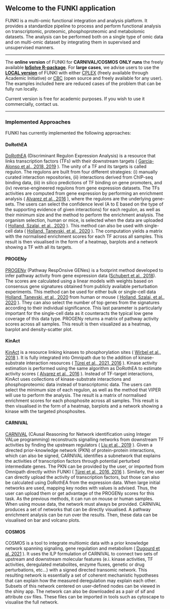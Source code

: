 ## Welcome to the FUNKI application
FUNKI is a multi-omic functional integration and analysis platform. It provides a standardize pipeline to process and perform functional analysis on transcriptomic, proteomic, phosphoproteomic and metabolomic datasets. The analysis can be performed both on a single type of omic data and on multi-omic dataset by integrating them in supervised and unsupervised manners.

---

<i class="fas fa-exclamation-triangle"></i> The **online version** of FUNKI for **CARNIVAL/COSMOS ONLY runs** the freely available **[lpSolve R-package](https://cran.r-project.org/web/packages/lpSolve/index.html)**. For **large cases**, we advise users to use the **[LOCAL version](https://github.com/saezlab/ShinyFUNKI)** of FUNKI with either [CPLEX](https://www.ibm.com/products/ilog-cplex-optimization-studio) (freely available through Academic Initiative) or [CBC](https://projects.coin-or.org/Cbc) (open source and freely available for any user). The examples included here are reduced cases of the problem that can be fully run locally.

<i class="fas fa-exclamation-triangle"></i> Current version is free for academic purposes. If you wish to use it commercially, contact us.

---

### Implemented Approaches
FUNKI has currently implemented the following approaches:

#### DoRothEA
[DoRothEA](https://saezlab.github.io/DoRothEA/) (Discriminant Regulon Expression Analysis) is a resource that links transcription factors (TFs) with their downstream targets ( [Garcia-Alonso et al., 2018, 2019](http://europepmc.org/abstract/MED/31340985) ). The unity of a TF and its targets is called regulon. The regulons are built from four different strategies: (i) manually curated interaction repositories, (ii) interactions derived from ChIP-seq binding data, (iii) in silico predictions of TF binding on gene promoters, and (iv) reverse-engineered regulons from gene expression datasets.
The TFs activities are computed from gene expression by performing an enrichment analysis ( [Alvarez et al., 2016](https://www.nature.com/articles/ng.3593) ), where the regulons are the underlying gene-sets. The users can select the confidence level (A to E based on the type of the supporting evidence of given interactions) for each regulon, as well as their minimum size and the method to perform the enrichment analysis. The organism selection, human or mice, is selected when the data are uploaded ( [Holland, Szalai, et al., 2020](http://europepmc.org/abstract/MED/31525460) ). This method can also be used with single-cell data ( [Holland, Tanevski, et al., 2020](https://europepmc.org/article/MED/32051003) ). The computation yields a matrix with the normalised enrichment scores for each TF across all samples. This result is then visualised in the form of a heatmap, barplots and a network showing a TF with all its targets.

#### PROGENy
[PROGENy](https://saezlab.github.io/progeny/) (Pathway RespOnsive GENes) is a footprint method developed to infer pathway activity from gene expression data ([Schubert et al., 2018](http://europepmc.org/abstract/MED/29295995)). The scores are calculated using a linear models with weights based on consensus gene signatures obtained from publicly available perturbation experiments. 
This method can be used for either bulk or single-cell data [Holland, Tanevski, et al., 2020](https://europepmc.org/article/MED/32051003) from human or mouse ( [Holland, Szalai, et al., 2020](http://europepmc.org/abstract/MED/31525460) ). They can also select the number of top genes from the signatures according to their individual significance. This last parameter is particularly important for the single-cell data as it counteracts the typical low gene coverage of this data type. PROGENy returns a matrix of pathway activity scores across all samples. This result is then visualized as a heatmap, barplot and density-scatter plot.

#### KinAct
[KinAct](http://saezlab.github.io/kinact/) is a resource linking kinases to phosphorylation sites ( [Wirbel et al., 2018](https://link.springer.com/protocol/10.1007%2F978-1-4939-7493-1_6) ). It is fully integrated into Omnipath due to the addition of kinase-substrate interaction resources ( [Türei et al., 2021, 2016](http://europepmc.org/abstract/MED/27898060) ). Kinase activity estimation is performed using the same algorithm as DoRothEA to estimate activity scores ( [Alvarez et al., 2016](https://www.nature.com/articles/ng.3593) ). Instead of TF-target interactions, KinAct uses collections of kinase-substrate interactions and phosphoproteomic data instead of transcriptomic data.
The users can select the minimum size of each regulon, as well as the method that VIPER will use to perform the analysis. The result is a matrix of normalised enrichment scores for each phosphosite across all samples. This result is then visualised in the form of a heatmap, barplots and a network showing a kinase with the targeted phosphosites.

#### CARNIVAL
[CARNIVAL](https://saezlab.github.io/CARNIVAL/) (CAusal Reasoning for Network identification using Integer VALue programming) reconstructs signalling networks from downstream TF activities by finding the upstream regulators ( [Liu et al., 2019](https://www.nature.com/articles/s41540-019-0118-z) ). Given a directed prior-knowledge network (PKN) of protein-protein interactions, which can also be signed, CARNIVAL identifies a subnetwork that explains the activities of transcription factors through potential perturbed intermediate genes.
The PKN can be provided by the user, or imported from Omnipath directly within FUNKI ( [Türei et al., 2016, 2016](http://europepmc.org/abstract/MED/27898060) ). Similarly, the user can directly upload the activity of transcription factors, but those can also be calculated using DoRothEA from the expression data. When large initial networks are used, mapping key nodes with values is advised. Thus, the user can upload them or get advantage of the PROGENy scores for this task. As the previous methods, it can run on mouse or human samples. When using mouse data, the network must always be provided. CARNIVAL produces a set of networks that can be directly visualised. A pathway enrichment analysis can be run over the results. Then, these data can be visualised on bar and volcano plots.

#### COSMOS
COSMOS is a tool to integrate multiomic data with a prior knowledge network spanning signaling, gene regulation and metabolism ( [Dugourd et al. 2021](http://europepmc.org/abstract/MED/33502086) ). It uses the ILP formulation of CARNIVAL to connect two sets of upstream and downstream molecular features (e.i. kinase activities, TF activities, deregulated metabolites, enzyme fluxes, genetic or drug perturbations, etc…) with a signed directed transomic network. This resulting network is essentially a set of coherent mechanistic hypotheses that can explain how the measured deregulation may explain each other. Subsets of this network centered on user-defined nodes can be viewed in the shiny app. The network can also be downloaded as a pair of sif and attribute csv files. These files can be imported in tools such as cytoscape to visualise the full network.
